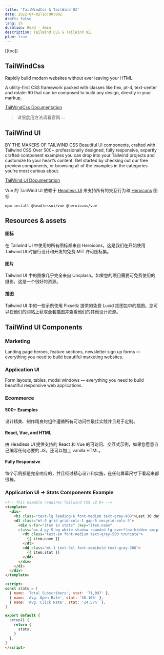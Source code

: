 ```yaml
---
title: 'TailWindCss & TailWind UI'
date: 2022-04-02T16:00:00Z
draft: false
lang: zh
duration: Read · 4min
description: TailWind CSS & TailWind UI。
plum: true
---
```


[[toc]]

## TailWindCss

Rapidly build modern websites without ever leaving your HTML.

A utility-first CSS framework packed with classes like flex, pt-4, text-center and rotate-90 that can be composed to build any design, directly in your markup.

[TailWindCss Documentation](https://tailwindcss.com/docs/installation)

> 详细食用方法请看官网 ...

## TailWind UI

BY THE MAKERS OF TAILWIND CSS
Beautiful UI components, crafted with Tailwind CSS
Over 500+ professionally designed, fully responsive, expertly crafted component examples you can drop into your Tailwind projects and customize to your heart’s content. Get started by checking out our free preview components, or browsing all of the examples in the categories you're most curious about.

[TailWind UI Documentation](https://tailwindui.com/documentation)

Vue 的 TailWind UI 依赖于 [Headless UI](https://headlessui.dev/) 来支持所有的交互行为和 [Heroicons](https://heroicons.com/) 图标

``` shell
npm install @headlessui/vue @heroicons/vue
```

## Resources & assets

#### 图标

在 Tailwind UI 中使用的所有图标都来自 Heroicons，这是我们在开始使用 Tailwind UI 时自行设计和开发的免费 MIT 许可图标集。

#### 图片

Tailwind UI 中的图像几乎完全来自 Unsplash。如果您的项目需要可免费使用的摄影，这是一个很好的资源。

#### 插图

Tailwind UI 中的一些示例使用 Pixsellz 提供的免费 Lucid 插图包中的插图。您可以在他们的网站上获取全套插图并查看他们的其他设计资源。

## TailWind UI Components

### Marketing

Landing page heroes, feature sections, newsletter sign up forms — everything you need to build beautiful marketing websites.

### Application UI

Form layouts, tables, modal windows — everything you need to build beautiful responsive web applications.

### Ecommerce

#### 500+ Examples

设计精美、制作精良的组件遵循所有可访问性最佳实践并且易于定制。

#### React, Vue, and HTML

由 Headless UI 提供支持的 React 和 Vue 的可访问、交互式示例，如果您愿意自己编写任何必要的 JS，还可以加上 vanilla HTML。

#### Fully Responsive

每个示例都是完全响应的，并且经过精心设计和实施，在任何屏幕尺寸下看起来都很棒。

### Application UI -> Stats Components Example

``` html
<!-- This example requires Tailwind CSS v2.0+ -->
<template>
  <div>
    <h3 class="text-lg leading-6 font-medium text-gray-900">Last 30 days</h3>
    <dl class="mt-5 grid grid-cols-1 gap-5 sm:grid-cols-3">
      <div v-for="item in stats" :key="item.name" 
      class="px-4 py-5 bg-white shadow rounded-lg overflow-hidden sm:p-6">
        <dt class="text-sm font-medium text-gray-500 truncate">
          {{ item.name }}
        </dt>
        <dd class="mt-1 text-3xl font-semibold text-gray-900">
          {{ item.stat }}
        </dd>
      </div>
    </dl>
  </div>
</template>

<script>
const stats = [
  { name: 'Total Subscribers', stat: '71,897' },
  { name: 'Avg. Open Rate', stat: '58.16%' },
  { name: 'Avg. Click Rate', stat: '24.57%' },
]

export default {
  setup() {
    return {
      stats,
    }
  },
}
</script>
```
